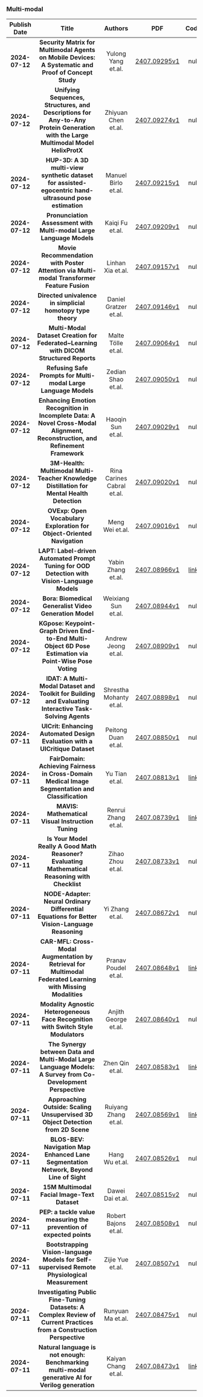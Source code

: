 
### Multi-modal
|Publish Date|Title|Authors|PDF|Code|
| :---: | :---: | :---: | :---: | :---: |
|**2024-07-12**|**Security Matrix for Multimodal Agents on Mobile Devices: A Systematic and Proof of Concept Study**|Yulong Yang et.al.|[2407.09295v1](http://arxiv.org/abs/2407.09295v1)|null|
|**2024-07-12**|**Unifying Sequences, Structures, and Descriptions for Any-to-Any Protein Generation with the Large Multimodal Model HelixProtX**|Zhiyuan Chen et.al.|[2407.09274v1](http://arxiv.org/abs/2407.09274v1)|null|
|**2024-07-12**|**HUP-3D: A 3D multi-view synthetic dataset for assisted-egocentric hand-ultrasound pose estimation**|Manuel Birlo et.al.|[2407.09215v1](http://arxiv.org/abs/2407.09215v1)|null|
|**2024-07-12**|**Pronunciation Assessment with Multi-modal Large Language Models**|Kaiqi Fu et.al.|[2407.09209v1](http://arxiv.org/abs/2407.09209v1)|null|
|**2024-07-12**|**Movie Recommendation with Poster Attention via Multi-modal Transformer Feature Fusion**|Linhan Xia et.al.|[2407.09157v1](http://arxiv.org/abs/2407.09157v1)|null|
|**2024-07-12**|**Directed univalence in simplicial homotopy type theory**|Daniel Gratzer et.al.|[2407.09146v1](http://arxiv.org/abs/2407.09146v1)|null|
|**2024-07-12**|**Multi-Modal Dataset Creation for Federated~Learning with DICOM Structured Reports**|Malte Tölle et.al.|[2407.09064v1](http://arxiv.org/abs/2407.09064v1)|null|
|**2024-07-12**|**Refusing Safe Prompts for Multi-modal Large Language Models**|Zedian Shao et.al.|[2407.09050v1](http://arxiv.org/abs/2407.09050v1)|null|
|**2024-07-12**|**Enhancing Emotion Recognition in Incomplete Data: A Novel Cross-Modal Alignment, Reconstruction, and Refinement Framework**|Haoqin Sun et.al.|[2407.09029v1](http://arxiv.org/abs/2407.09029v1)|null|
|**2024-07-12**|**3M-Health: Multimodal Multi-Teacher Knowledge Distillation for Mental Health Detection**|Rina Carines Cabral et.al.|[2407.09020v1](http://arxiv.org/abs/2407.09020v1)|null|
|**2024-07-12**|**OVExp: Open Vocabulary Exploration for Object-Oriented Navigation**|Meng Wei et.al.|[2407.09016v1](http://arxiv.org/abs/2407.09016v1)|null|
|**2024-07-12**|**LAPT: Label-driven Automated Prompt Tuning for OOD Detection with Vision-Language Models**|Yabin Zhang et.al.|[2407.08966v1](http://arxiv.org/abs/2407.08966v1)|[link](https://github.com/ybzh/lapt)|
|**2024-07-12**|**Bora: Biomedical Generalist Video Generation Model**|Weixiang Sun et.al.|[2407.08944v1](http://arxiv.org/abs/2407.08944v1)|null|
|**2024-07-12**|**KGpose: Keypoint-Graph Driven End-to-End Multi-Object 6D Pose Estimation via Point-Wise Pose Voting**|Andrew Jeong et.al.|[2407.08909v1](http://arxiv.org/abs/2407.08909v1)|null|
|**2024-07-12**|**IDAT: A Multi-Modal Dataset and Toolkit for Building and Evaluating Interactive Task-Solving Agents**|Shrestha Mohanty et.al.|[2407.08898v1](http://arxiv.org/abs/2407.08898v1)|null|
|**2024-07-11**|**UICrit: Enhancing Automated Design Evaluation with a UICritique Dataset**|Peitong Duan et.al.|[2407.08850v1](http://arxiv.org/abs/2407.08850v1)|null|
|**2024-07-11**|**FairDomain: Achieving Fairness in Cross-Domain Medical Image Segmentation and Classification**|Yu Tian et.al.|[2407.08813v1](http://arxiv.org/abs/2407.08813v1)|[link](https://github.com/harvard-ophthalmology-ai-lab/fairdomain)|
|**2024-07-11**|**MAVIS: Mathematical Visual Instruction Tuning**|Renrui Zhang et.al.|[2407.08739v1](http://arxiv.org/abs/2407.08739v1)|[link](https://github.com/zrrskywalker/mavis)|
|**2024-07-11**|**Is Your Model Really A Good Math Reasoner? Evaluating Mathematical Reasoning with Checklist**|Zihao Zhou et.al.|[2407.08733v1](http://arxiv.org/abs/2407.08733v1)|null|
|**2024-07-11**|**NODE-Adapter: Neural Ordinary Differential Equations for Better Vision-Language Reasoning**|Yi Zhang et.al.|[2407.08672v1](http://arxiv.org/abs/2407.08672v1)|null|
|**2024-07-11**|**CAR-MFL: Cross-Modal Augmentation by Retrieval for Multimodal Federated Learning with Missing Modalities**|Pranav Poudel et.al.|[2407.08648v1](http://arxiv.org/abs/2407.08648v1)|[link](https://github.com/bhattarailab/car-mfl)|
|**2024-07-11**|**Modality Agnostic Heterogeneous Face Recognition with Switch Style Modulators**|Anjith George et.al.|[2407.08640v1](http://arxiv.org/abs/2407.08640v1)|null|
|**2024-07-11**|**The Synergy between Data and Multi-Modal Large Language Models: A Survey from Co-Development Perspective**|Zhen Qin et.al.|[2407.08583v1](http://arxiv.org/abs/2407.08583v1)|[link](https://github.com/modelscope/data-juicer)|
|**2024-07-11**|**Approaching Outside: Scaling Unsupervised 3D Object Detection from 2D Scene**|Ruiyang Zhang et.al.|[2407.08569v1](http://arxiv.org/abs/2407.08569v1)|[link](https://github.com/ruiyang-061x/lise)|
|**2024-07-11**|**BLOS-BEV: Navigation Map Enhanced Lane Segmentation Network, Beyond Line of Sight**|Hang Wu et.al.|[2407.08526v1](http://arxiv.org/abs/2407.08526v1)|null|
|**2024-07-11**|**15M Multimodal Facial Image-Text Dataset**|Dawei Dai et.al.|[2407.08515v2](http://arxiv.org/abs/2407.08515v2)|null|
|**2024-07-11**|**PEP: a tackle value measuring the prevention of expected points**|Robert Bajons et.al.|[2407.08508v1](http://arxiv.org/abs/2407.08508v1)|null|
|**2024-07-11**|**Bootstrapping Vision-language Models for Self-supervised Remote Physiological Measurement**|Zijie Yue et.al.|[2407.08507v1](http://arxiv.org/abs/2407.08507v1)|null|
|**2024-07-11**|**Investigating Public Fine-Tuning Datasets: A Complex Review of Current Practices from a Construction Perspective**|Runyuan Ma et.al.|[2407.08475v1](http://arxiv.org/abs/2407.08475v1)|null|
|**2024-07-11**|**Natural language is not enough: Benchmarking multi-modal generative AI for Verilog generation**|Kaiyan Chang et.al.|[2407.08473v1](http://arxiv.org/abs/2407.08473v1)|[link](https://github.com/aichipdesign/chipgptv)|
